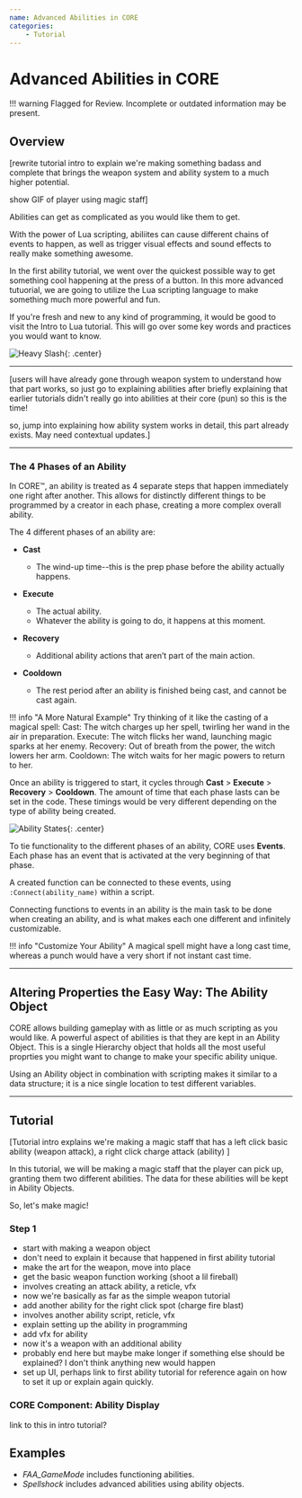 ```yaml
---
name: Advanced Abilities in CORE
categories:
    - Tutorial
---
```


# Advanced Abilities in CORE

!!! warning
    Flagged for Review.
    Incomplete or outdated information may be present.

## Overview

\[rewrite tutorial intro to explain we're making something badass and complete that brings the weapon system and ability system to a much higher potential.

show GIF of player using magic staff]

Abilities can get as complicated as you would like them to get.

With the power of Lua scripting, abiliites can cause different chains of events to happen, as well as trigger visual effects and sound effects to really make something awesome.

In the first ability tutorial, we went over the quickest possible way to get something cool happening at the press of a button. In this more advanced tutuorial, we are going to utilize the Lua scripting language to make something much more powerful and fun.

If you're fresh and new to any kind of programming, it would be good to visit the Intro to Lua tutorial. This will go over some key words and practices you would want to know.

![Heavy Slash](../../img/EditorManual/Abilities/ComplexAbilities/Heavy_Slash.gif){: .center}

---

\[users will have already gone through weapon system to understand how that part works, so just go to explaining abilities after briefly explaining that earlier tutorials didn't really go into abilities at their core (pun) so this is the time!

so, jump into explaining how ability system works in detail, this part already exists. May need contextual updates.]

---

### The 4 Phases of an Ability

In CORE™, an ability is treated as 4 separate steps that happen immediately one right after another. This allows for distinctly different things to be programmed by a creator in each phase, creating a more complex overall ability.

The 4 different phases of an ability are:

* **Cast**
  * The wind-up time--this is the prep phase before the ability actually happens.

* **Execute**
  * The actual ability.
  * Whatever the ability is going to do, it happens at this moment.

* **Recovery**
  * Additional ability actions that aren’t part of the main action.

* **Cooldown**
  * The rest period after an ability is finished being cast, and cannot be cast again.

!!! info "A More Natural Example"
    Try thinking of it like the casting of a magical spell:
    Cast: The witch charges up her spell, twirling her wand in the air in preparation.
    Execute: The witch flicks her wand, launching magic sparks at her enemy.
    Recovery: Out of breath from the power, the witch lowers her arm.
    Cooldown: The witch waits for her magic powers to return to her.

Once an ability is triggered to start, it cycles through **Cast** > **Execute** > **Recovery** > **Cooldown**. The amount of time that each phase lasts can be set in the code. These timings would be very different depending on the type of ability being created.

![Ability States](../../img/EditorManual/Abilities/Ability_States.png "image_tooltip"){: .center}

To tie functionality to the different phases of an ability, CORE uses **Events**. Each phase has an event that is activated at the very beginning of that phase.

A created function can be connected to these events, using `:Connect(ability_name)` within a script.

Connecting functions to events in an ability is the main task to be done when creating an ability, and is what makes each one different and infinitely customizable.

!!! info "Customize Your Ability"
    A magical spell might have a long cast time, whereas a punch would have a very short if not instant cast time.

---

## Altering Properties the Easy Way: The Ability Object

CORE allows building gameplay with as little or as much scripting as you would like. A powerful aspect of abilities is that they are kept in an Ability Object. This is a single Hierarchy object that holds all the most useful proprties you might want to change to make your specific ability unique.

Using an Ability object in combination with scripting makes it similar to a data structure; it is a nice single location to test different variables.

---

## Tutorial

[Tutorial intro explains we're making a magic staff that has a left click basic ability (weapon attack), a right click charge attack (ability) ]

In this tutorial, we will be making a magic staff that the player can pick up, granting them two different abilities. The data for these abilities will be kept in Ability Objects.

So, let's make magic!

### Step 1

* start with making a weapon object
* don't need to explain it because that happened in first ability tutorial
* make the art for the weapon, move into place
* get the basic weapon function working (shoot a lil fireball)
* involves creating an attack ability, a reticle, vfx
* now we're basically as far as the simple weapon tutorial
* add another ability for the right click spot (charge fire blast)
* involves another ability script, reticle, vfx
* explain setting up the ability in programming
* add vfx for ability
* now it's a weapon with an additional ability
* probably end here but maybe make longer if something else should be explained? I don't think anything new would happen
* set up UI, perhaps link to first ability tutorial for reference again on how to set it up or explain again quickly.

### CORE Component: Ability Display

link to this in intro tutorial?

## Examples

* *FAA_GameMode* includes functioning abilities.
* *Spellshock* includes advanced abilities using ability objects.
